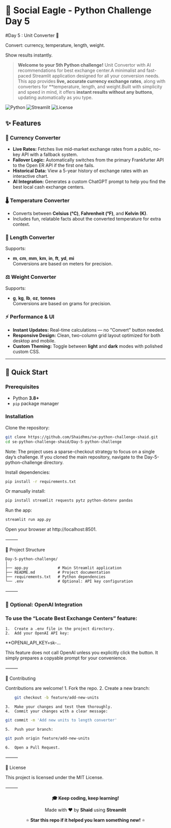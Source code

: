 # 🦅 Social Eagle - Python Challenge Day 5

#Day 5 :
Unit Converter 🔄

Convert: currency, temperature, length, weight.

Show results instantly.

> **Welcome to your 5th Python challenge\!** Unit Convertor with AI recommendations for best exchange center.A minimalist and fast-paced Streamlit application designed for all your conversion needs.  
This app provides **live, accurate currency exchange rates**, along with converters for **temperature, length, and weight.Built with simplicity and speed in mind, it offers **instant results without any buttons**, updating automatically as you type.

![Python](https://img.shields.io/badge/Python-3.8%2B-blue?style=for-the-badge&logo=python)
![Streamlit](https://img.shields.io/badge/Streamlit-1.28%2B-red?style=for-the-badge&logo=streamlit)
![License](https://img.shields.io/badge/License-MIT-green?style=for-the-badge)


## ✨ Features

### 💱 Currency Converter
- **Live Rates:** Fetches live mid-market exchange rates from a public, no-key API with a fallback system.  
- **Failover Logic:** Automatically switches from the primary Frankfurter API to the Open ER API if the first one fails.  
- **Historical Data:** View a 5-year history of exchange rates with an interactive chart.  
- **AI Integration:** Generates a custom ChatGPT prompt to help you find the best local cash exchange centers.  

### 🌡️ Temperature Converter
- Converts between **Celsius (°C)**, **Fahrenheit (°F)**, and **Kelvin (K)**.  
- Includes fun, relatable facts about the converted temperature for extra context.  

### 📏 Length Converter
Supports:
- **m**, **cm**, **mm**, **km**, **in**, **ft**, **yd**, **mi**  
Conversions are based on meters for precision.  

### ⚖️ Weight Converter
Supports:
- **g**, **kg**, **lb**, **oz**, **tonnes**  
Conversions are based on grams for precision.  

### ⚡ Performance & UI
- **Instant Updates:** Real-time calculations — no "Convert" button needed.  
- **Responsive Design:** Clean, two-column grid layout optimized for both desktop and mobile.  
- **Custom Theming:** Toggle between **light** and **dark** modes with polished custom CSS.  

---

## 🚀 Quick Start

### Prerequisites
- Python **3.8+**
- `pip` package manager  

### Installation
Clone the repository:
```bash
git clone https://github.com/Shaidhms/se-python-challenge-shaid.git
cd se-python-challenge-shaid/Day-5-python-challenge
```

Note: The project uses a sparse-checkout strategy to focus on a single day’s challenge.
If you cloned the main repository, navigate to the Day-5-python-challenge directory.

Install dependencies:
```bash
pip install -r requirements.txt
```
Or manually install:
```bash
pip install streamlit requests pytz python-dotenv pandas
```
Run the app:
```bash
streamlit run app.py
```
Open your browser at http://localhost:8501.

⸻

📂 Project Structure
```
Day-5-python-challenge/
│
├── app.py             # Main Streamlit application
├── README.md          # Project documentation
├── requirements.txt   # Python dependencies
└── .env               # Optional: API key configuration
```
⸻

### 🔐 Optional: OpenAI Integration

### To use the “Locate Best Exchange Centers” feature:
	1.	Create a .env file in the project directory.
	2.	Add your OpenAI API key:

**OPENAI_API_KEY=sk-...



This feature does not call OpenAI unless you explicitly click the button.
It simply prepares a copyable prompt for your convenience.

⸻

🤝 Contributing

Contributions are welcome!
	1.	Fork the repo.
	2.	Create a new branch:
	 
```bash
	git checkout -b feature/add-new-units
```
	3.	Make your changes and test them thoroughly.
	4.	Commit your changes with a clear message:
 
```bash
git commit -m 'Add new units to length converter'
```
	5.	Push your branch:
```bash
git push origin feature/add-new-units

```
	6.	Open a Pull Request.

⸻

📄 License

This project is licensed under the MIT License.

⸻

<div align="center"\>

**🎓 Keep coding, keep learning\!**

Made with ❤️ by **Shaid** using **Streamlit**

⭐ **Star this repo if it helped you learn something new\!** ⭐

</div>
